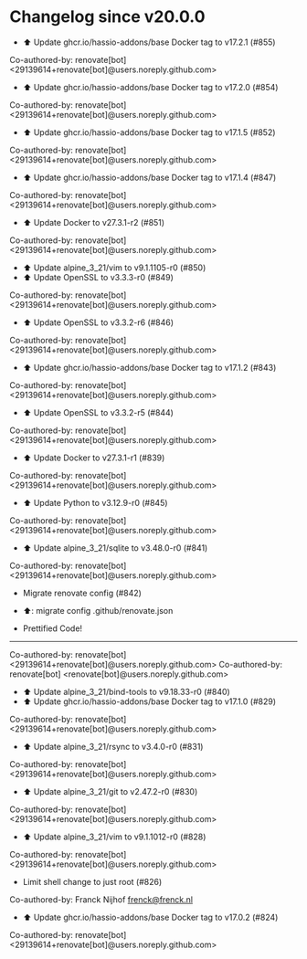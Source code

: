 # Changelog since v20.0.0
- ⬆️ Update ghcr.io/hassio-addons/base Docker tag to v17.2.1 (#855)

Co-authored-by: renovate[bot] <29139614+renovate[bot]@users.noreply.github.com> 
- ⬆️ Update ghcr.io/hassio-addons/base Docker tag to v17.2.0 (#854)

Co-authored-by: renovate[bot] <29139614+renovate[bot]@users.noreply.github.com> 
- ⬆️ Update ghcr.io/hassio-addons/base Docker tag to v17.1.5 (#852)

Co-authored-by: renovate[bot] <29139614+renovate[bot]@users.noreply.github.com> 
- ⬆️ Update ghcr.io/hassio-addons/base Docker tag to v17.1.4 (#847)

Co-authored-by: renovate[bot] <29139614+renovate[bot]@users.noreply.github.com> 
- ⬆️ Update Docker to v27.3.1-r2 (#851)

Co-authored-by: renovate[bot] <29139614+renovate[bot]@users.noreply.github.com> 
- ⬆️ Update alpine_3_21/vim to v9.1.1105-r0 (#850) 
- ⬆️ Update OpenSSL to v3.3.3-r0 (#849)

Co-authored-by: renovate[bot] <29139614+renovate[bot]@users.noreply.github.com> 
- ⬆️ Update OpenSSL to v3.3.2-r6 (#846)

Co-authored-by: renovate[bot] <29139614+renovate[bot]@users.noreply.github.com> 
- ⬆️ Update ghcr.io/hassio-addons/base Docker tag to v17.1.2 (#843)

Co-authored-by: renovate[bot] <29139614+renovate[bot]@users.noreply.github.com> 
- ⬆️ Update OpenSSL to v3.3.2-r5 (#844)

Co-authored-by: renovate[bot] <29139614+renovate[bot]@users.noreply.github.com> 
- ⬆️ Update Docker to v27.3.1-r1 (#839)

Co-authored-by: renovate[bot] <29139614+renovate[bot]@users.noreply.github.com> 
- ⬆️ Update Python to v3.12.9-r0 (#845)

Co-authored-by: renovate[bot] <29139614+renovate[bot]@users.noreply.github.com> 
- ⬆️ Update alpine_3_21/sqlite to v3.48.0-r0 (#841)

Co-authored-by: renovate[bot] <29139614+renovate[bot]@users.noreply.github.com> 
- Migrate renovate config (#842)

* ⬆️: migrate config .github/renovate.json

* Prettified Code!

---------

Co-authored-by: renovate[bot] <29139614+renovate[bot]@users.noreply.github.com>
Co-authored-by: renovate[bot] <renovate[bot]@users.noreply.github.com> 
- ⬆️ Update alpine_3_21/bind-tools to v9.18.33-r0 (#840) 
- ⬆️ Update ghcr.io/hassio-addons/base Docker tag to v17.1.0 (#829)

Co-authored-by: renovate[bot] <29139614+renovate[bot]@users.noreply.github.com> 
- ⬆️ Update alpine_3_21/rsync to v3.4.0-r0 (#831)

Co-authored-by: renovate[bot] <29139614+renovate[bot]@users.noreply.github.com> 
- ⬆️ Update alpine_3_21/git to v2.47.2-r0 (#830)

Co-authored-by: renovate[bot] <29139614+renovate[bot]@users.noreply.github.com> 
- ⬆️ Update alpine_3_21/vim to v9.1.1012-r0 (#828)

Co-authored-by: renovate[bot] <29139614+renovate[bot]@users.noreply.github.com> 
- Limit shell change to just root (#826)

Co-authored-by: Franck Nijhof <frenck@frenck.nl> 
- ⬆️ Update ghcr.io/hassio-addons/base Docker tag to v17.0.2 (#824)

Co-authored-by: renovate[bot] <29139614+renovate[bot]@users.noreply.github.com> 

